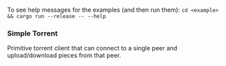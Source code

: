 To see help messages for the examples (and then run them):
`cd <example> && cargo run --release -- --help`

### Simple Torrent
Primitive torrent client that can connect to a single peer and upload/download pieces from that peer.
